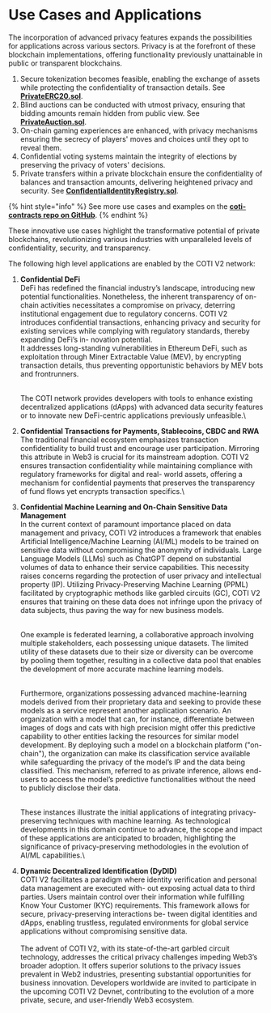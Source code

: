 # Use Cases and Applications

The incorporation of advanced privacy features expands the possibilities for applications across various sectors. Privacy is at the forefront of these blockchain implementations, offering functionality previously unattainable in public or transparent blockchains.&#x20;

1. Secure tokenization becomes feasible, enabling the exchange of assets while protecting the confidentiality of transaction details. See [**PrivateERC20.sol**](https://github.com/coti-io/coti-contracts/blob/main/contracts/token/PrivateERC20/README.md).
2. Blind auctions can be conducted with utmost privacy, ensuring that bidding amounts remain hidden from public view.  See [**PrivateAuction.sol**](https://github.com/coti-io/coti-contracts-examples/blob/main/contracts/PrivateAuction.sol).
3. On-chain gaming experiences are enhanced, with privacy mechanisms ensuring the secrecy of players' moves and choices until they opt to reveal them.&#x20;
4. Confidential voting systems maintain the integrity of elections by preserving the privacy of voters' decisions.&#x20;
5. Private transfers within a private blockchain ensure the confidentiality of balances and transaction amounts, delivering heightened privacy and security. See [**ConfidentialIdentityRegistry.sol**](https://github.com/coti-io/confidentiality-contracts/blob/main/contracts/examples/ConfidentialIdentityRegistry.sol).

{% hint style="info" %}
See more use cases and examples on the [**coti-contracts repo on GitHub**](https://github.com/coti-io/coti-contracts/tree/main/contracts).
{% endhint %}

These innovative use cases highlight the transformative potential of private blockchains, revolutionizing various industries with unparalleled levels of confidentiality, security, and transparency.

The following high level applications are enabled by the COTI V2 network:

1.  **Confidential DeFi**\
    DeFi has redefined the financial industry’s landscape, introducing new potential functionalities. Nonetheless, the inherent transparency of on-chain activities necessitates a compromise on privacy, deterring institutional engagement due to regulatory concerns. COTI V2 introduces confidential transactions, enhancing privacy and security for existing services while complying with regulatory standards, thereby expanding DeFi’s in- novation potential. \
    It addresses long-standing vulnerabilities in Ethereum DeFi, such as exploitation through Miner Extractable Value (MEV), by encrypting transaction details, thus preventing opportunistic behaviors by MEV bots and frontrunners.

    \
    The COTI network provides developers with tools to enhance existing decentralized applications (dApps) with advanced data security features or to innovate new DeFi-centric applications previously unfeasible.\

2. **Confidential Transactions for Payments, Stablecoins, CBDC and RWA**\
   The traditional financial ecosystem emphasizes transaction confidentiality to build trust and encourage user participation. Mirroring this attribute in Web3 is crucial for its mainstream adoption. COTI V2 ensures transaction confidentiality while maintaining compliance with regulatory frameworks for digital and real- world assets, offering a mechanism for confidential payments that preserves the transparency of fund flows yet encrypts transaction specifics.\

3.  **Confidential Machine Learning and On-Chain Sensitive Data Management**\
    In the current context of paramount importance placed on data management and privacy, COTI V2 introduces a framework that enables Artificial Intelligence/Machine Learning (AI/ML) models to be trained on sensitive data without compromising the anonymity of individuals. Large Language Models (LLMs) such as ChatGPT depend on substantial volumes of data to enhance their service capabilities. This necessity raises concerns regarding the protection of user privacy and intellectual property (IP). Utilizing Privacy-Preserving Machine Learning (PPML) facilitated by cryptographic methods like garbled circuits (GC), COTI V2 ensures that training on these data does not infringe upon the privacy of data subjects, thus paving the way for new business models.

    \
    One example is federated learning, a collaborative approach involving multiple stakeholders, each possessing unique datasets. The limited utility of these datasets due to their size or diversity can be overcome by pooling them together, resulting in a collective data pool that enables the development of more accurate machine learning models.

    \
    Furthermore, organizations possessing advanced machine-learning models derived from their proprietary data and seeking to provide these models as a service represent another application scenario. An organization with a model that can, for instance, differentiate between images of dogs and cats with high precision might offer this predictive capability to other entities lacking the resources for similar model development. By deploying such a model on a blockchain platform ("on-chain"), the organization can make its classification service available while safeguarding the privacy of the model’s IP and the data being classified. This mechanism, referred to as private inference, allows end-users to access the model’s predictive functionalities without the need to publicly disclose their data.

    \
    These instances illustrate the initial applications of integrating privacy-preserving techniques with machine learning. As technological developments in this domain continue to advance, the scope and impact of these applications are anticipated to broaden, highlighting the significance of privacy-preserving methodologies in the evolution of AI/ML capabilities.\

4. **Dynamic Decentralized Identification (DyDID)**\
   COTI V2 facilitates a paradigm where identity verification and personal data management are executed with- out exposing actual data to third parties. Users maintain control over their information while fulfilling Know Your Customer (KYC) requirements. This framework allows for secure, privacy-preserving interactions be- tween digital identities and dApps, enabling trustless, regulated environments for global service applications without compromising sensitive data. \
   \
   The advent of COTI V2, with its state-of-the-art garbled circuit technology, addresses the critical privacy challenges impeding Web3’s broader adoption. It offers superior solutions to the privacy issues prevalent in Web2 industries, presenting substantial opportunities for business innovation. Developers worldwide are invited to participate in the upcoming COTI V2 Devnet, contributing to the evolution of a more private, secure, and user-friendly Web3 ecosystem.

